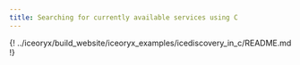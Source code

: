 ```yaml
---
title: Searching for currently available services using C
---
```


{! ../iceoryx/build_website/iceoryx_examples/icediscovery_in_c/README.md !}
